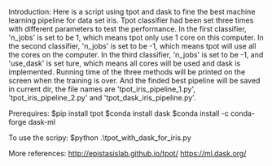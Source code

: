 Introduction:
Here is a script using tpot and dask to fine the best machine learning pipeline for data set iris.
Tpot classifier had been set three times with different parameters to test the performance.
In the first classifier, 'n_jobs' is set to be 1, which means tpot only use 1 core on this computer.
In the second classifier, 'n_jobs' is set to be -1, which means tpot will use all the cores on the computer.
In the third classifier, 'n_jobs' is set to be -1, and 'use_dask' is set ture, which means all cores will be used and dask is implemented.
Running time of the three methods will be printed on the screen when the training is over.
And the finded best pipeline will be saved in current dir, the file names are 
'tpot_iris_pipeline_1.py', 
'tpot_iris_pipeline_2.py' 
and 'tpot_dask_iris_pipeline.py'.

Prerequires:
$pip install tpot
$conda install dask
$conda install -c conda-forge dask-ml

To use the scripy:
$python .\tpot_with_dask_for_iris.py

More references:
http://epistasislab.github.io/tpot/
https://ml.dask.org/